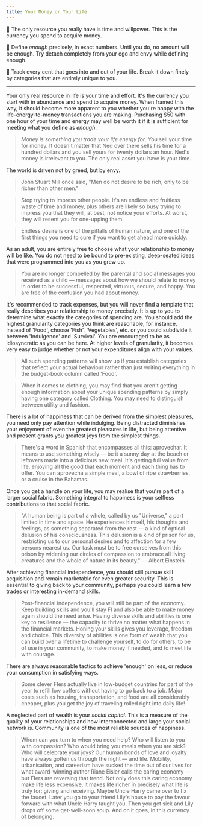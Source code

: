 ```yaml
---
title: Your Money or Your Life
---
```


💎 The only resource you really have is time and willpower. This is the currency you spend to acquire money.

💎 Define *enough* precisely, in exact numbers. Until you do, no amount will be enough. Try detach completely from your ego and envy while defining enough.

💎 Track every cent that goes into and out of your life. Break it down finely by categories that are entirely unique to you.

---

Your only real resource in life is your time and effort. It's the currency you start with in abundance and spend to acquire money. When framed this way, it should become more apparent to you whether you're happy with the life-energy-to-money transactions you are making. Purchasing $50 with one hour of your time and energy may well be worth it if it is sufficient for meeting what you define as *enough*.
> *Money is something you trade your life energy for*. You sell your time for money. It doesn't matter that Ned over there sells his time for a hundred dollars and you sell yours for twenty dollars an hour. Ned's money is irrelevant to you. The only real asset you have is your time.

The world is driven not by greed, but by envy.
> John Stuart Mill once said, "Men do not desire to be rich, only to be richer than other men."

> Stop trying to impress other people. It's an endless and fruitless waste of time and money, plus others are likely so busy trying to impress you that they will, at best, not notice your efforts. At worst, they will resent you for one-upping them.

> Endless desire is one of the pitfalls of human nature, and one of the first things you need to cure if you want to get ahead more quickly.

As an adult, you are entirely free to choose what your relationship to money will be like. You do not need to be bound to pre-existing, deep-seated ideas that were programmed into you as you grew up.
> You are no longer compelled by the parental and social messages you received as a child — messages about how we should relate to money in order to be successful, respected, virtuous, secure, and happy. You are free of the confusion you had about money.

It's recommended to track expenses, but you will never find a template that really describes your relationship to money precisely. It is up to you to determine what exactly the categories of spending are. You should add the highest granularity categories you think are reasonable, for instance, instead of 'Food', choose 'Fish', 'Vegetables', etc. or you could subdivide it between 'Indulgence' and 'Survival'. You are encouraged to be as idiosyncratic as you can be here. At higher levels of granularity, it becomes very easy to judge whether or not your expenditures align with your values.
> All such spending patterns will show up if you establish categories that reflect your actual behaviour rather than just writing everything in the budget-book column called 'Food'.

> When it comes to clothing, you may find that you aren't getting enough information about your unique spending patterns by simply having one category called Clothing. You may need to distinguish between utility and fashion.

There is a lot of happiness that can be derived from the simplest pleasures, you need only pay attention while indulging. Being distracted diminishes your enjoyment of even the greatest pleasures in life, but being attentive and present grants you greatest joys from the simplest things.
> There's a word in Spanish that encompasses all this: aprovechar. It means to use something wisely — be it a sunny day at the beach or leftovers made into a delicious new meal. It's getting full value from life, enjoying all the good that each moment and each thing has to offer. You can aprovecha a simple meal, a bowl of ripe strawberries, or a cruise in the Bahamas.

Once you get a handle on your life, you may realise that you're part of a larger social fabric. Something integral to happiness is your selfless contributions to that social fabric.
> "A human being is part of a whole, called by us "Universe," a part limited in time and space. He experiences himself, his thoughts and feelings, as something separated from the rest — a kind of optical delusion of his consciousness. This delusion is a kind of prison for us, restricting us to our personal desires and to affection for a few persons nearest us. Our task must be to free ourselves from this prison by widening our circles of compassion to embrace all living creatures and the whole of nature in its beauty." — Albert Einstein

After achieving financial independence, you should still pursue skill acquisition and remain marketable for even greater security. This is essential to giving back to your community, perhaps you could learn a few trades or interesting in-demand skills.
> Post-financial independence, you will still be part of the economy. Keep building skills and you'll stay FI and also be able to make money again should the need arise. Having diverse skills and abilities is one key to resilience — the capacity to thrive no matter what happens in the financial markets. Honing your skills gives you leverage, freedom and choice. This diversity of abilities is one form of wealth that you can build over a lifetime to challenge yourself, to do for others, to be of use in your community, to make money if needed, and to meet life with courage.

There are always reasonable tactics to achieve 'enough' on less, or reduce your consumption in satisfying ways.
> Some clever FIers actually live in low-budget countries for part of the year to refill low coffers without having to go back to a job. Major costs such as housing, transportation, and food are all considerably cheaper, plus you get the joy of traveling rolled right into daily life!

A neglected part of wealth is your *social capital*. This is a measure of the quality of your relationships and how interconnected and large your social network is. Community is one of the most reliable sources of happiness.
> Whom can you turn to when you need help? Who will listen to you with compassion? Who would bring you meals when you are sick? Who will celebrate your joys? Our human bonds of love and loyalty have always gotten us through the night — and life. Mobility, urbanisation, and careerism have sucked the time out of our lives for what award-winning author Riane Eisler calls the caring economy — but FIers are reversing that trend. Not only does this caring economy make life less expensive, it makes life richer in precisely what life is truly for: giving and receiving. Maybe Uncle Harry came over to fix the faucet. Later you go to your friend Lily's house to pay the favour forward with what Uncle Harry taught you. Then you get sick and Lily drops off some get-well-soon soup. And on it goes, in this currency of belonging.
